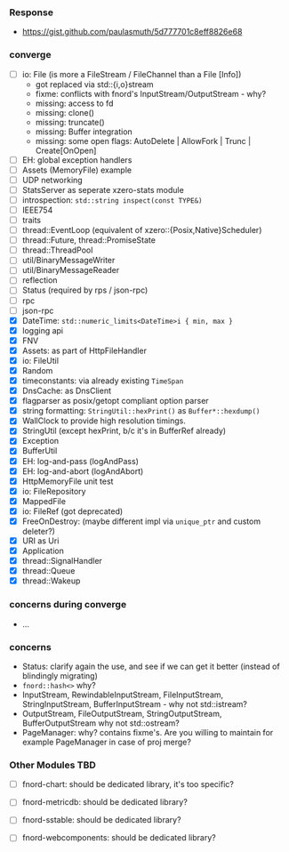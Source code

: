  
### Response

- https://gist.github.com/paulasmuth/5d777701c8eff8826e68

### converge

- [ ] io: File (is more a FileStream / FileChannel than a File [Info])
  - got replaced via std::{i,o}stream
  - fixme: conflicts with fnord's InputStream/OutputStream - why?
  - missing: access to fd
  - missing: clone()
  - missing: truncate()
  - missing: Buffer integration
  - missing: some open flags: AutoDelete | AllowFork | Trunc | Create[OnOpen]
- [ ] EH: global exception handlers
- [ ] Assets (MemoryFile) example
- [ ] UDP networking
- [ ] StatsServer as seperate xzero-stats module
- [ ] introspection: `std::string inspect(const TYPE&)`
- [ ] IEEE754
- [ ] traits
- [ ] thread::EventLoop (equivalent of xzero::{Posix,Native}Scheduler)
- [ ] thread::Future, thread::PromiseState
- [ ] thread::ThreadPool
- [ ] util/BinaryMessageWriter
- [ ] util/BinaryMessageReader
- [ ] reflection
- [ ] Status (required by rps / json-rpc)
- [ ] rpc
- [ ] json-rpc
- [x] DateTime: `std::numeric_limits<DateTime>i { min, max }`
- [x] logging api
- [x] FNV
- [x] Assets: as part of HttpFileHandler
- [x] io: FileUtil
- [x] Random
- [x] timeconstants: via already existing `TimeSpan`
- [x] DnsCache: as DnsClient
- [x] flagparser as posix/getopt compliant option parser
- [x] string formatting: `StringUtil::hexPrint()` as `Buffer*::hexdump()`
- [x] WallClock to provide high resolution timings.
- [x] StringUtil (except hexPrint, b/c it's in BufferRef already)
- [x] Exception
- [x] BufferUtil
- [x] EH: log-and-pass (logAndPass)
- [x] EH: log-and-abort (logAndAbort)
- [x] HttpMemoryFile unit test
- [x] io: FileRepository
- [x] MappedFile
- [x] io: FileRef (got deprecated)
- [x] FreeOnDestroy: (maybe different impl via `unique_ptr` and custom deleter?)
- [x] URI as Uri
- [x] Application
- [x] thread::SignalHandler
- [x] thread::Queue
- [x] thread::Wakeup

### concerns during converge

- ...

### concerns

- Status: clarify again the use, and see if we can get it better (instead of
    blindingly migrating)
- `fnord::hash<>` why?
- InputStream, RewindableInputStream, FileInputStream, StringInputStream,
  BufferInputStream - why not std::istream?
- OutputStream, FileOutputStream, StringOutputStream, BufferOutputStream
  why not std::ostream?
- PageManager: why? contains fixme's.
  Are you willing to maintain for example PageManager in case of proj merge?

### Other Modules TBD

- [ ] fnord-chart: should be dedicated library, it's too specific?
- [ ] fnord-metricdb: should be dedicated library?
- [ ] fnord-sstable: should be dedicated library?
- [ ] fnord-webcomponents: should be dedicated library?

